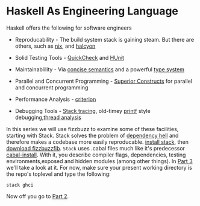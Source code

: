 # Haskell As Engineering Language

Haskell offers the following for software engineers

*    Reproducability - The build system stack is gaining steam. But there are others, such as [nix](http://www.cse.chalmers.se/~bernardy/nix.html), and [halcyon](http://halcyon.sh)

*    Solid Testing Tools - [QuickCheck](https://www.fpcomplete.com/user/pbv/an-introduction-to-quickcheck-testing) and [HUnit](https://wiki.haskell.org/HUnit_1.0_User%27s_Guide)

*    Maintainablility - Via [concise semantics](https://www.fpcomplete.com/business/about/haskell-improves-productivity/) and a powerful [type system](http://programmers.stackexchange.com/questions/279316/what-exactly-makes-the-haskell-type-system-so-revered-vs-say-java) 

*    Parallel and Concurrent Programming - [Superior Constructs](https://downloads.haskell.org/~ghc/7.8.4/docs/html/users_guide/lang-parallel.html) for parallel and concurrent programming

*    Performance Analysis - [criterion](http://www.serpentine.com/criterion/)

*    Debugging Tools - [Stack tracing](https://downloads.haskell.org/~ghc/7.8.4/docs/html/users_guide/ghci-debugger.html), old-timey [printf](https://hackage.haskell.org/package/base-4.8.1.0/docs/Debug-Trace.html) style debugging,[thread analysis](https://wiki.haskell.org/ThreadScope)


In this series we will use fizzbuzz to examine some of these facilities,
starting with Stack. Stack solves the problem of [dependency hell](http://stackoverflow.com/questions/25869041/whats-the-reason-behind-cabal-dependency-hell) and therefore makes a codebase more easily reproducable.
[install stack](https://github.com/commercialhaskell/stack/tree/master/doc), then [download fizzbuzzfib](https://github.com/mlitchard/fizzbuzzfib).
`Stack` uses .cabal files much like it's predecessor [cabal-install](https://www.fpcomplete.com/user/simonmichael/how-to-cabal-install). With it, you describe compiler flags, dependencies, testing environments,exposed and hidden modules (among other things). In [Part 3](/blog/2015/11/fizzbuzz-3) we'll take a look at it. For now, make sure your present working directory is the repo's toplevel and type the following:

`stack ghci`

Now off you go to [Part 2](/blog/2015/11/fizzbuzz-2).
